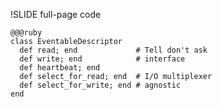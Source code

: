 !SLIDE full-page code

    @@@ruby
    class EventableDescriptor
      def read; end             # Tell don't ask
      def write; end            # interface
      def heartbeat; end
      def select_for_read; end  # I/O multiplexer
      def select_for_write; end # agnostic
    end